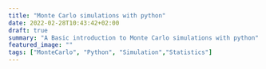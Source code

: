 ```yaml
---
title: "Monte Carlo simulations with python"
date: 2022-02-28T10:43:42+02:00
draft: true
summary: "A Basic introduction to Monte Carlo simulations with python"
featured_image: ""
tags: ["MonteCarlo", "Python", "Simulation","Statistics"]
---
```



